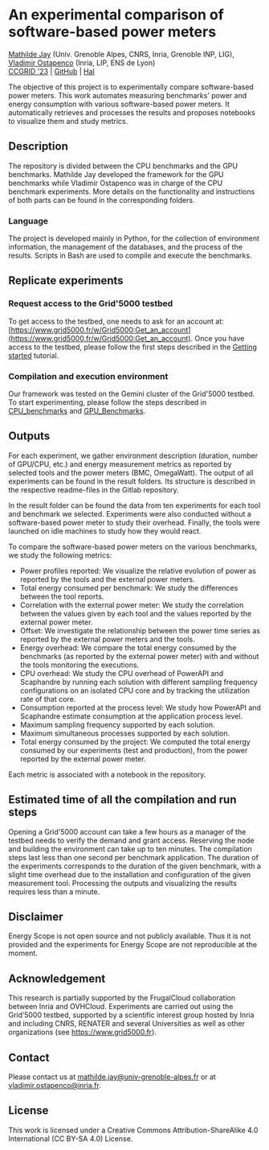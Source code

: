 # An experimental comparison of software-based power meters

[Mathilde Jay](https://github.com/mjay42) (Univ. Grenoble Alpes, CNRS, Inria, Grenoble INP, LIG),
[Vladimir Ostapenco](https://github.com/vladostp) (Inria, LIP, ENS de Lyon)<br/>
[CCGRID '23](https://ccgrid2023.iisc.ac.in/papers/) |
[GitHub](https://github.com/vladostp/an-experimental-comparison-of-software-based-power-meters/) | [Hal](https://hal.inria.fr/hal-04030223)

The objective of this project is to experimentally compare software-based power meters. This work automates measuring benchmarks' power and energy consumption with various software-based power meters. It automatically retrieves and processes the results and proposes notebooks to visualize them and study metrics.

## Description

The repository is divided between the CPU benchmarks and the GPU benchmarks. Mathilde Jay developed the framework for the GPU benchmarks while Vladimir Ostapenco was in charge of the CPU benchmark experiments. More details on the functionality and instructions of both parts can be found in the corresponding folders.

### Language
The project is developed mainly in Python, for the collection of environment information, the management of the databases, and the process of the results. 
Scripts in Bash are used to compile and execute the benchmarks.

## Replicate experiments
### Request access to the Grid'5000 testbed
To get access to the testbed, one needs to ask for an account at: [https://www.grid5000.fr/w/Grid5000:Get_an_account](https://www.grid5000.fr/w/Grid5000:Get_an_account). 
Once you have access to the testbed, please follow the first steps described in the [Getting started](https://www.grid5000.fr/w/Getting_Started) tutorial.

### Compilation and execution environment
Our framework was tested on the Gemini cluster of the Grid'5000 testbed.
To start experimenting, please follow the steps described in [CPU_benchmarks](https://github.com/vladostp/an-experimental-comparison-of-software-based-power-meters/tree/main/CPU_benchmarks) and [GPU_Benchmarks](https://github.com/vladostp/an-experimental-comparison-of-software-based-power-meters/tree/main/GPU_Benchmarks).

## Outputs
For each experiment, we gather environment description (duration, number of GPU/CPU, etc.) and energy measurement metrics as reported by selected tools and the power meters (BMC, OmegaWatt). The output of all experiments can be found in the result folders. Its structure is described in the respective readme-files in the Gitlab repository.

In the result folder can be found the data from ten experiments for each tool and benchmark we selected. Experiments were also conducted without a software-based power meter to study their overhead. Finally, the tools were launched on idle machines to study how they would react.

To compare the software-based power meters on the various benchmarks, we study the following metrics:
- Power profiles reported: We visualize the relative evolution of power as reported by the tools and the external power meters.
- Total energy consumed per benchmark: We study the differences between the tool reports.
- Correlation with the external power meter: We study the correlation between the values given by each tool and the values reported by the external power meter.
- Offset: We investigate the relationship between the power time series as reported by the external power meters and the tools. 
- Energy overhead: We compare the total energy consumed by the benchmarks (as reported by the external power meter) with and without the tools monitoring the executions.
- CPU overhead: We study the CPU overhead of PowerAPI and Scaphandre by running each solution with different sampling frequency configurations on an isolated CPU core and by tracking the utilization rate of that core.
- Consumption reported at the process level: We study how PowerAPI and Scaphandre estimate consumption at the application process level.
- Maximum sampling frequency supported by each solution.
- Maximum simultaneous processes supported by each solution.
- Total energy consumed by the project: We computed the total energy consumed by our experiments (test and production), from the power reported by the external power meter.

Each metric is associated with a notebook in the repository.

## Estimated time of all the compilation and run steps
Opening a Grid'5000 account can take a few hours as a manager of the testbed needs to verify the demand and grant access.
Reserving the node and building the environment can take up to ten minutes. 
The compilation steps last less than one second per benchmark application. 
The duration of the experiments corresponds to the duration of the given benchmark, with a slight time overhead due to the installation and configuration of the given measurement tool. 
Processing the outputs and visualizing the results requires less than a minute.

## Disclaimer
Energy Scope is not open source and not publicly available. Thus it is not provided and the experiments for Energy Scope are not reproducible at the moment.

## Acknowledgement
This research is partially supported by the FrugalCloud collaboration between Inria and OVHCloud.
Experiments are carried out using the Grid’5000 testbed, supported by a scientific interest group hosted by Inria and including CNRS, RENATER and several Universities as well as other organizations (see https://www.grid5000.fr).

## Contact
Please contact us at mathilde.jay@univ-grenoble-alpes.fr or at vladimir.ostapenco@inria.fr.

## License
This work is licensed under a Creative Commons Attribution-ShareAlike 4.0 International (CC BY-SA 4.0) License.
